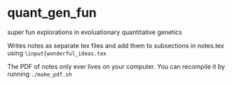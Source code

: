 # quant_gen_fun
super fun explorations in evoluationary quantitative genetics

Writes notes as separate tex files and add them to subsections in notes.tex using `\input{wonderful_ideas.tex`

The PDF of notes only ever lives on your computer. You can recompile it by running `./make_pdf.sh`
